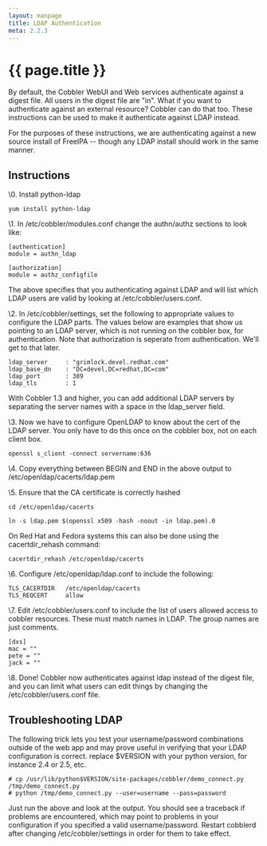 ```yaml
---
layout: manpage
title: LDAP Authentication
meta: 2.2.3
---
```

# {{ page.title }}

By default, the Cobbler WebUI and Web services authenticate against
a digest file. All users in the digest file are "in". What if you
want to authenticate against an external resource? Cobbler can do
that too. These instructions can be used to make it authenticate
against LDAP instead.

For the purposes of these instructions, we are authenticating
against a new source install of FreeIPA -- though any LDAP install
should work in the same manner.

## Instructions

\0. Install python-ldap

    yum install python-ldap

\1. In /etc/cobbler/modules.conf change the authn/authz sections to
 look like:

    
    [authentication]
    module = authn_ldap
    
    [authorization]
    module = authz_configfile
                                

The above specifies that you authenticating against LDAP and will
list which LDAP users are valid by looking at
/etc/cobbler/users.conf.

\2. In /etc/cobbler/settings, set the following to appropriate
 values to configure the LDAP parts. The values below are examples
 that show us pointing to an LDAP server, which is not running on
 the cobbler box, for authentication. Note that authorization is
 seperate from authentication. We'll get to that later.

    
    ldap_server     : "grimlock.devel.redhat.com"
    ldap_base_dn    : "DC=devel,DC=redhat,DC=com"
    ldap_port       : 389
    ldap_tls        : 1

With Cobbler 1.3 and higher, you can add additional LDAP servers by
separating the server names with a space in the ldap\_server
field.

\3. Now we have to configure OpenLDAP to know about the cert of the
 LDAP server. You only have to do this once on the cobbler box, not
 on each client box.

    openssl s_client -connect servername:636

\4. Copy everything between BEGIN and END in the above output to
 /etc/openldap/cacerts/ldap.pem

\5. Ensure that the CA certificate is correctly hashed

    cd /etc/openldap/cacerts
    
    ln -s ldap.pem $(openssl x509 -hash -noout -in ldap.pem).0

On Red Hat and Fedora systems this can also be done using the
cacertdir\_rehash command:

    cacertdir_rehash /etc/openldap/cacerts

\6. Configure /etc/openldap/ldap.conf to include the following:

    TLS_CACERTDIR   /etc/openldap/cacerts
    TLS_REQCERT     allow

\7. Edit /etc/cobbler/users.conf to include the list of users
 allowed access to cobbler resources. These must match names in
 LDAP. The group names are just comments.

    [dxs]
    mac = ""
    pete = ""
    jack = ""

\8. Done! Cobbler now authenticates against ldap instead of the
 digest file, and you can limit what users can edit things by
 changing the /etc/cobbler/users.conf file.

## Troubleshooting LDAP

The following trick lets you test your username/password
combinations outside of the web app and may prove useful in
verifying that your LDAP configuration is correct. replace $VERSION
with your python version, for instance 2.4 or 2.5, etc.

    # cp /usr/lib/python$VERSION/site-packages/cobbler/demo_connect.py /tmp/demo_connect.py
    # python /tmp/demo_connect.py --user=username --pass=password

Just run the above and look at the output. You should see a
traceback if problems are encountered, which may point to problems
in your configuration if you specified a valid username/password.
Restart cobblerd after changing /etc/cobbler/settings in order for
them to take effect.

